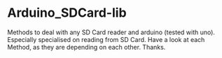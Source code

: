 # Arduino_SDCard-lib
Methods to deal with any SD Card reader and arduino (tested with uno).
Especially specialised on reading from SD Card.
Have a look at each Method, as they are depending on each other.
Thanks.

